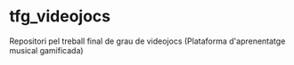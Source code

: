# tfg_videojocs
Repositori pel treball final de grau de videojocs (Plataforma d'aprenentatge musical gamificada)
